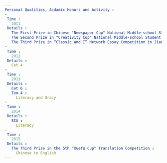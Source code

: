 ```yaml
---
Personal Qualities, Acdamic Honors and Activity : 
- 
 Time : 
   2011
 Details : 
   The First Prize in Chinese "Newspaper Cup" National Middle-school Student Composition Contest in Jiangsu Province : 
   The Second Prize in "Creativity Cup" National Middle-school Student Composition Contest in Jiangsu Province : 
   The Third Prize in “Classic and I” Network Essay Competition in Jiangsu Province : 
-
 Time : 
   2012
 Details : 
   Cet 4
-
 Time : 
   2013
 Details :
   Cet 6 :
   Tem 4 : 
     Literacy and Oracy
-
 Time : 
   2014
 Details : 
   SIA : 
     Literacy
-
 Time : 
   2015
 Details :
   The Third Prize in the 5th "Xuefu Cup" Translation Competition : 
     Chinese to English
---
```

